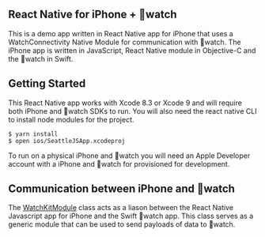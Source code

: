 ## React Native for iPhone + watch

This is a demo app written in React Native app for iPhone that uses a WatchConnectivity Native Module for communication with watch. The iPhone app is written in JavaScript, React Native module in Objective-C and the watch in Swift.


## Getting Started
This React Native app works with Xcode 8.3 or Xcode 9 and will require both iPhone and watch SDKs to run. You will also need the react native CLI to install node modules for the project.

```
$ yarn install
$ open ios/SeattleJSApp.xcodeproj
```

To run on a physical iPhone and watch you will need an Apple Developer account with a iPhone and watch for provisioned for development.

## Communication between iPhone and watch

The [WatchKitModule](https://github.com/carlospaelinck/seattlejs-demo-app/blob/master/ios/WatchKitModule.m) class acts as a liason between the React Native Javascript app for iPhone and the Swift watch app. This class serves as a generic module that can be used to send payloads of data to watch.
